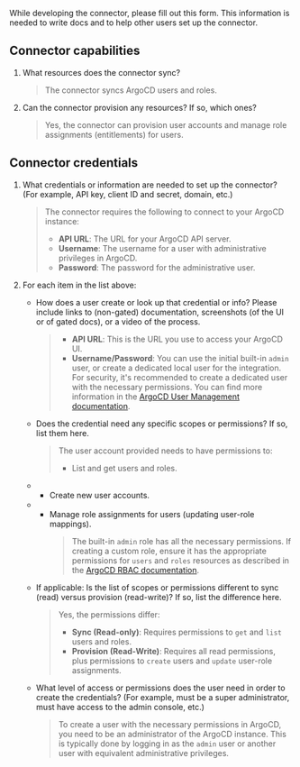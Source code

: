 While developing the connector, please fill out this form. This information is needed to write docs and to help other users set up the connector.

## Connector capabilities

1. What resources does the connector sync?

   > The connector syncs ArgoCD users and roles.

2. Can the connector provision any resources? If so, which ones?
   > Yes, the connector can provision user accounts and manage role assignments (entitlements) for users.

## Connector credentials

1. What credentials or information are needed to set up the connector? (For example, API key, client ID and secret, domain, etc.)

   > The connector requires the following to connect to your ArgoCD instance:
   >
   > - **API URL**: The URL for your ArgoCD API server.
   > - **Username**: The username for a user with administrative privileges in ArgoCD.
   > - **Password**: The password for the administrative user.

2. For each item in the list above:

   - How does a user create or look up that credential or info? Please include links to (non-gated) documentation, screenshots (of the UI or of gated docs), or a video of the process.

     > - **API URL**: This is the URL you use to access your ArgoCD UI.
     > - **Username/Password**: You can use the initial built-in `admin` user, or create a dedicated local user for the integration. For security, it's recommended to create a dedicated user with the necessary permissions. You can find more information in the [ArgoCD User Management documentation](https://argo-cd.readthedocs.io/en/stable/operator-manual/user-management/).

   - Does the credential need any specific scopes or permissions? If so, list them here.
     > The user account provided needs to have permissions to:
     >
     > - List and get users and roles.

   * - Create new user accounts.
   * - Manage role assignments for users (updating user-role mappings).
       > The built-in `admin` role has all the necessary permissions. If creating a custom role, ensure it has the appropriate permissions for `users` and `roles` resources as described in the [ArgoCD RBAC documentation](https://argo-cd.readthedocs.io/en/stable/operator-manual/rbac/).

   - If applicable: Is the list of scopes or permissions different to sync (read) versus provision (read-write)? If so, list the difference here.

     > Yes, the permissions differ:
     >
     > - **Sync (Read-only)**: Requires permissions to `get` and `list` users and roles.
     > - **Provision (Read-Write)**: Requires all read permissions, plus permissions to `create` users and `update` user-role assignments.

   - What level of access or permissions does the user need in order to create the credentials? (For example, must be a super administrator, must have access to the admin console, etc.)
     > To create a user with the necessary permissions in ArgoCD, you need to be an administrator of the ArgoCD instance. This is typically done by logging in as the `admin` user or another user with equivalent administrative privileges.
